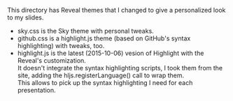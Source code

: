This directory has Reveal themes that I changed to give a personalized look to my slides.

- sky.css is the Sky theme with personal tweaks.
- github.css is a highlight.js theme (based on GitHub's syntax highlighting) with tweaks, too.
- highlight.js is the latest (2015-10-06) vesion of Highlight with the Reveal's customization.<br>
It doesn't integrate the syntax highlighting scripts, I took them from the site, adding the hljs.registerLanguage() call to wrap them.<br>
This allows to pick up the syntax highlighting I need for each presentation.
